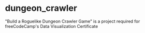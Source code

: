 # dungeon_crawler
"Build a Roguelike Dungeon Crawler Game" is a project required for freeCodeCamp's Data Visualization Certificate
